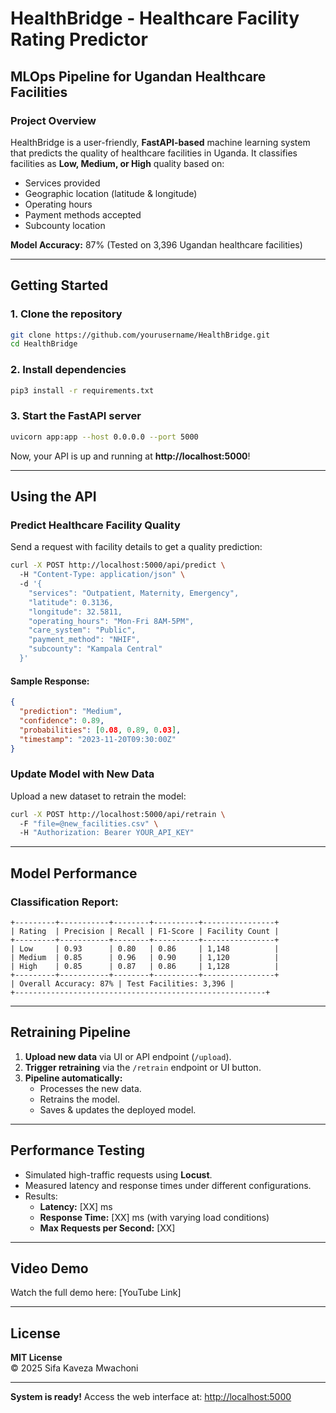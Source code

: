 # HealthBridge - Healthcare Facility Rating Predictor
## MLOps Pipeline for Ugandan Healthcare Facilities

### Project Overview
HealthBridge is a user-friendly, **FastAPI-based** machine learning system that predicts the quality of healthcare facilities in Uganda. It classifies facilities as **Low, Medium, or High** quality based on:
- Services provided
- Geographic location (latitude & longitude)
- Operating hours
- Payment methods accepted
- Subcounty location

**Model Accuracy:** 87% (Tested on 3,396 Ugandan healthcare facilities)

---

## Getting Started

### 1. Clone the repository
```bash
git clone https://github.com/yourusername/HealthBridge.git
cd HealthBridge
```

### 2. Install dependencies
```bash
pip3 install -r requirements.txt
```

### 3. Start the FastAPI server
```bash
uvicorn app:app --host 0.0.0.0 --port 5000
```
Now, your API is up and running at **http://localhost:5000**!

---

## Using the API

### Predict Healthcare Facility Quality
Send a request with facility details to get a quality prediction:
```bash
curl -X POST http://localhost:5000/api/predict \ 
  -H "Content-Type: application/json" \ 
  -d '{
    "services": "Outpatient, Maternity, Emergency",
    "latitude": 0.3136,
    "longitude": 32.5811,
    "operating_hours": "Mon-Fri 8AM-5PM",
    "care_system": "Public",
    "payment_method": "NHIF",
    "subcounty": "Kampala Central"
  }'
```

#### Sample Response:
```json
{
  "prediction": "Medium",
  "confidence": 0.89,
  "probabilities": [0.08, 0.89, 0.03],
  "timestamp": "2023-11-20T09:30:00Z"
}
```

### Update Model with New Data
Upload a new dataset to retrain the model:
```bash
curl -X POST http://localhost:5000/api/retrain \ 
  -F "file=@new_facilities.csv" \ 
  -H "Authorization: Bearer YOUR_API_KEY"
```

---

## Model Performance

### Classification Report:
```
+---------+-----------+--------+----------+----------------+
| Rating  | Precision | Recall | F1-Score | Facility Count |
+---------+-----------+--------+----------+----------------+
| Low     | 0.93      | 0.80   | 0.86     | 1,148          |
| Medium  | 0.85      | 0.96   | 0.90     | 1,120          |
| High    | 0.85      | 0.87   | 0.86     | 1,128          |
+---------+-----------+--------+----------+----------------+
| Overall Accuracy: 87% | Test Facilities: 3,396 |
+--------------------------------------------------------+
```

---

## Retraining Pipeline
1. **Upload new data** via UI or API endpoint (`/upload`).
2. **Trigger retraining** via the `/retrain` endpoint or UI button.
3. **Pipeline automatically:**
   - Processes the new data.
   - Retrains the model.
   - Saves & updates the deployed model.

---

## Performance Testing
- Simulated high-traffic requests using **Locust**.
- Measured latency and response times under different configurations.
- Results:
  - **Latency:** [XX] ms
  - **Response Time:** [XX] ms (with varying load conditions)
  - **Max Requests per Second:** [XX]

---

## Video Demo
Watch the full demo here: [YouTube Link]

---

## License

**MIT License**  
© 2025 Sifa Kaveza Mwachoni  


---

**System is ready!** Access the web interface at: [http://localhost:5000](http://localhost:5000)

